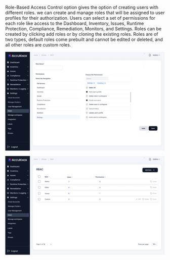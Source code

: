 Role-Based Access Control option gives the option of creating users with different roles. we can create and manage roles that will be assigned to user profiles for their authorization. Users can select a set of permissions for each role like access to the Dashboard, Inventory, Issues, Runtime Protection, Compliance, Remediation, Monitors, and Settings. Roles can be created by clicking add roles or by cloning the existing roles. Roles are of two types, default roles come prebuilt and cannot be edited or deleted, and all other roles are custom roles. 

![](/saas/images/rbac-1.jpg)


![](/saas/images/rbac-2.jpg)